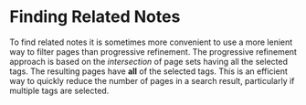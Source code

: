 # Finding Related Notes

To find related notes it is sometimes more convenient to use a more lenient way to filter pages
than progressive refinement. The progressive refinement approach is based on the _intersection_ of
page sets having all the selected tags. The resulting pages have **all** of the selected tags.
This is an efficient way to quickly reduce the number of pages in a search result,
particularly if multiple tags are selected.


